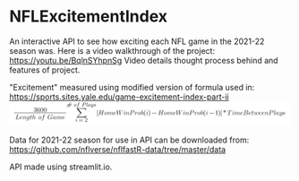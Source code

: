 # NFLExcitementIndex
An interactive API to see how exciting each NFL game in the 2021-22 season was.
Here is a video walkthrough of the project: https://youtu.be/BqlnSYhpnSg
Video details thought process behind and features of project.

"Excitement" measured using modified version of formula used in: https://sports.sites.yale.edu/game-excitement-index-part-ii
![alt text](https://github.com/haydersaad/NFLExcitementIndex/blob/main/Excitement%20Formula.png)

Data for 2021-22 season for use in API can be downloaded from: https://github.com/nflverse/nflfastR-data/tree/master/data

API made using streamlit.io.
